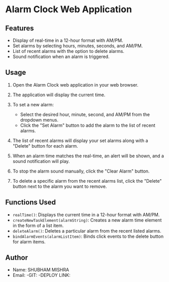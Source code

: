 # Alarm Clock Web Application


## Features

- Display of real-time in a 12-hour format with AM/PM.
- Set alarms by selecting hours, minutes, seconds, and AM/PM.
- List of recent alarms with the option to delete alarms.
- Sound notification when an alarm is triggered.

## Usage

1. Open the Alarm Clock web application in your web browser.

2. The application will display the current time.

3. To set a new alarm:
   - Select the desired hour, minute, second, and AM/PM from the dropdown menus.
   - Click the "Set Alarm" button to add the alarm to the list of recent alarms.

4. The list of recent alarms will display your set alarms along with a "Delete" button for each alarm.

5. When an alarm time matches the real-time, an alert will be shown, and a sound notification will play.

6. To stop the alarm sound manually, click the "Clear Alarm" button.

7. To delete a specific alarm from the recent alarms list, click the "Delete" button next to the alarm you want to remove.

## Functions Used

- `realTime()`: Displays the current time in a 12-hour format with AM/PM.
- `createNewTaskElement(alarmString)`: Creates a new alarm time element in the form of a list item.
- `deleteAlarm()`: Deletes a particular alarm from the recent listed alarms.
- `bindAlarmEvents(alarmListItem)`: Binds click events to the delete button for alarm items.

## Author

- Name: SHUBHAM MISHRA
- Email: 
-GIT:
-DEPLOY LINK:

